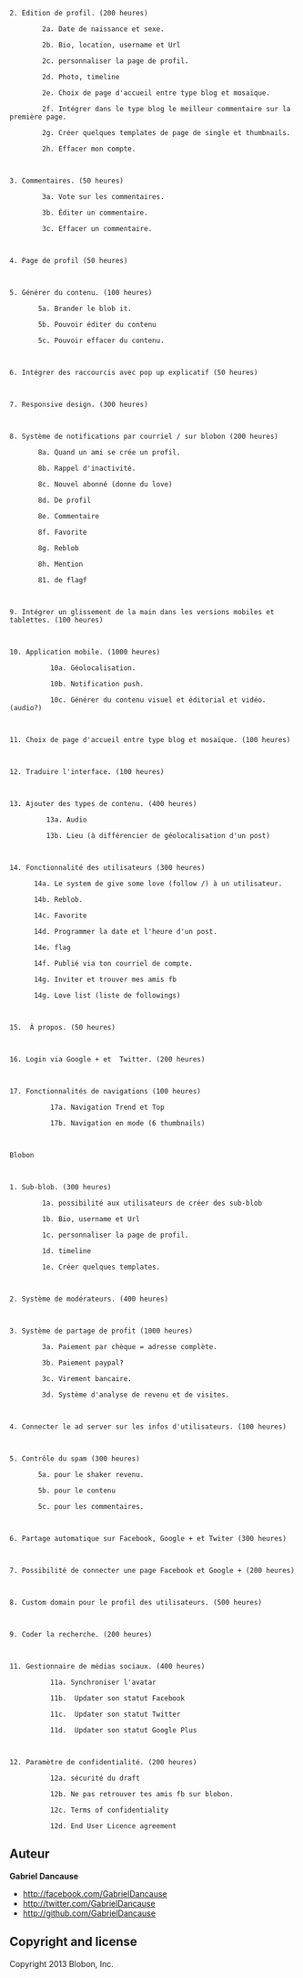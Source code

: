     2. Édition de profil. (200 heures)
    
            2a. Date de naissance et sexe. 
    
            2b. Bio, location, username et Url
    
            2c. personnaliser la page de profil.
    
            2d. Photo, timeline
    
            2e. Choix de page d'accueil entre type blog et mosaïque.
    
            2f. Intégrer dans le type blog le meilleur commentaire sur la première page.
    
            2g. Créer quelques templates de page de single et thumbnails.
    
            2h. Effacer mon compte.
    
    
    
    3. Commentaires. (50 heures)
    
            3a. Vote sur les commentaires.
    
            3b. Éditer un commentaire.
    
            3c. Effacer un commentaire.
    
    
    
    4. Page de profil (50 heures)
    
     
    
    5. Générer du contenu. (100 heures)
    
           5a. Brander le blob it.
    
           5b. Pouvoir éditer du contenu
    
           5c. Pouvoir effacer du contenu.
    
       
    
    6. Intégrer des raccourcis avec pop up explicatif (50 heures)
    
    
    
    7. Responsive design. (300 heures)
    
    
    
    8. Système de notifications par courriel / sur blobon (200 heures)
    
           8a. Quand un ami se crée un profil.
    
           8b. Rappel d'inactivité.
    
           8c. Nouvel abonné (donne du love)
    
           8d. De profil
    
           8e. Commentaire
    
           8f. Favorite
    
           8g. Reblob
    
           8h. Mention
    
           81. de flagf
    
    
    
    9. Intégrer un glissement de la main dans les versions mobiles et tablettes. (100 heures)
    
    
    
    10. Application mobile. (1000 heures)
    
              10a. Géolocalisation.
    
              10b. Notification push.
    
              10c. Générer du contenu visuel et éditorial et vidéo. (audio?)
    
    
    
    11. Choix de page d'accueil entre type blog et mosaïque. (100 heures)
    
    
    
    12. Traduire l'interface. (100 heures)
    
    
    
    13. Ajouter des types de contenu. (400 heures)
    
             13a. Audio
    
             13b. Lieu (à différencier de géolocalisation d'un post)
    
    
    
    14. Fonctionnalité des utilisateurs (300 heures)
    
          14a. Le system de give some love (follow /) à un utilisateur.
    
          14b. Reblob.
    
          14c. Favorite 
    
          14d. Programmer la date et l'heure d'un post.
    
          14e. flag
    
          14f. Publié via ton courriel de compte.
    
          14g. Inviter et trouver mes amis fb
    
          14g. Love list (liste de followings)
    
    
    
    15.  À propos. (50 heures)
    
    
    
    16. Login via Google + et  Twitter. (200 heures)
    
    
    
    17. Fonctionnalités de navigations (100 heures)
    
              17a. Navigation Trend et Top
    
              17b. Navigation en mode (6 thumbnails)
    
    
    
    Blobon
    
    
    
    1. Sub-blob. (300 heures)
    
            1a. possibilité aux utilisateurs de créer des sub-blob
    
            1b. Bio, username et Url
    
            1c. personnaliser la page de profil.
    
            1d. timeline
    
            1e. Créer quelques templates.
    
    
    
    2. Système de modérateurs. (400 heures)
    
    
    
    3. Système de partage de profit (1000 heures)
    
            3a. Paiement par chèque = adresse complète.
    
            3b. Paiement paypal?
    
            3c. Virement bancaire. 
    
            3d. Système d'analyse de revenu et de visites.
    
    
    
    4. Connecter le ad server sur les infos d'utilisateurs. (100 heures)
    
    
    
    5. Contrôle du spam (300 heures)
    
           5a. pour le shaker revenu.
    
           5b. pour le contenu
    
           5c. pour les commentaires.
    
    
    
    6. Partage automatique sur Facebook, Google + et Twiter (300 heures)
    
    
    
    7. Possibilité de connecter une page Facebook et Google + (200 heures)
    
    
    
    8. Custom domain pour le profil des utilisateurs. (500 heures)
    
    
    
    9. Coder la recherche. (200 heures)
    
    
    
    11. Gestionnaire de médias sociaux. (400 heures)
    
              11a. Synchroniser l'avatar
    
              11b.  Updater son statut Facebook
    
              11c.  Updater son statut Twitter
    
              11d.  Updater son statut Google Plus
    
    
    
    12. Paramètre de confidentialité. (200 heures)
    
              12a. sécurité du draft
    
              12b. Ne pas retrouver tes amis fb sur blobon.
    
              12c. Terms of confidentiality
    
              12d. End User Licence agreement


Auteur
-------

**Gabriel Dancause**

+ http://facebook.com/GabrielDancause
+ http://twitter.com/GabrielDancause
+ http://github.com/GabrielDancause


Copyright and license
---------------------

Copyright 2013 Blobon, Inc.

